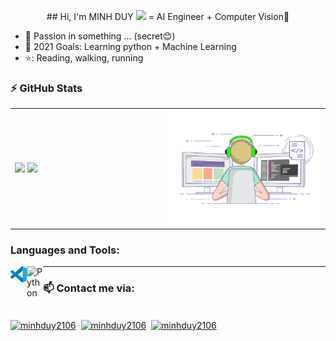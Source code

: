 <p align="center">
  ## Hi, I'm MINH DUY <img src="https://media.giphy.com/media/hvRJCLFzcasrR4ia7z/giphy.gif" width="25px">  = AI Engineer + Computer Vision🌻
</p>

- 🔭 Passion in something ... (secret😊)
- 💪 2021 Goals: Learning python + Machine Learning
- ⭐: Reading, walking, running

### :zap: GitHub Stats

<table>
<tr>
  <td width="48%">
    <img src="https://github-readme-stats.vercel.app/api?username=minhduy2106&show_icons=true&hide=contribs,issues&hide_border=true" />
    <img src="https://github-readme-stats.vercel.app/api/top-langs/?username=minhduy2106&layout=compact&show_icons=true&hide_border=true" />
  </td>
  <td width="52%"><img alt="gif" align="right" src="./coding-freak.gif"/></td>
</tr>
<table>

### Languages and Tools:

<img align="left" alt="Visual Studio Code" width="26px" src="https://raw.githubusercontent.com/github/explore/80688e429a7d4ef2fca1e82350fe8e3517d3494d/topics/visual-studio-code/visual-studio-code.png" />
<img align="left" alt="Python" width="26px" src="https://upload.wikimedia.org/wikipedia/commons/thumb/0/0a/Python.svg/1200px-Python.svg.png" />

---

### 📫 Contact me via:

<p align="left">
<br>
<a href="https://www.facebook.com/profile.php?id=100009789870412" target = 'blank'><img align="center" src="https://cdn.jsdelivr.net/npm/simple-icons@3.0.1/icons/facebook.svg" alt="minhduy2106" height = 30 width="40" /></a>&nbsp;
<a href="https://www.linkedin.com/in/duy-le-nguyen-minh-293798218/" target = 'blank'><img align="center" src="https://cdn.jsdelivr.net/npm/simple-icons@3.0.1/icons/linkedin.svg" alt="minhduy2106" height = 30 width="40" /></a>&nbsp;
<a href="minhduy.working@gmail.com" target = 'blank'><img align="center" src="https://cdn.jsdelivr.net/npm/simple-icons@3.0.1/icons/gmail.svg" alt="minhduy2106" height = 30 width="40"/></a>&nbsp;
</p>
